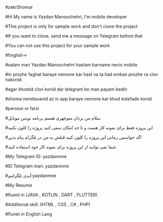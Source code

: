 #zekrShomar

#Hi My name is Yazdan Manouchehri, I'm mobile developer

#This project is only for sample work and don't clone the project

#If you want to clone, send me a message on Telegram before that

#You can not use this project for your sample work

#finglish->

#salam man Yazdan Manouchehri hastam barname nevis mobile

#in prozhe faghat baraye nemone kar hast va ta had emkan prozhe ra clon nakonid

#agar khostid clon konid dar telegram be man payam bedin

#shoma nemitavanid az in app baraye nemone kar khod estefade konid

#persion or farsi

#سلام من یزدان منوچهری هستم برنامه نویس موبایل

#این پروژه فقط برای نمونه کار هست و تا حد امکان سعی کنید پروژه را کلون نکنید

#اگه خواستین زمانی این پروژه را کلون کنید قبلش به من در تلگرام پیام بدین 

#شما نمی توانید از این پروژه برای نمونه کار خود استفاده کنید

#My Telegram ID: yazdanmne

#ID Telegram man: yazdanmne

#آیدی تلگرامم:yazdanmne


#My Resume

#fluent in (JAVA , KOTLIN , DART , FLUTTER)

#Additional skill: (HTML , CSS , C# , PHP)

#flunet in English Lang
